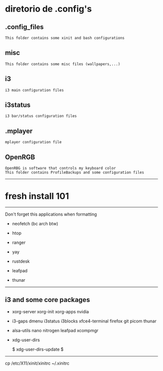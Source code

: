 # diretorio de .config's

## .config_files

    This folder contains some xinit and bash configurations

## misc

    This folder contains some misc files (wallpapers,...)

## i3

    i3 main configuration files

## i3status

    i3 bar/status configuration files

## .mplayer

    mplayer configuration file

## OpenRGB

    OpenRBG is software that controls my keyboard color
    This folder contains ProfileBackups and some configuration files

---

# fresh install 101

---

Don't forget this applications when formatting

- neofetch (bc arch btw)
- htop
- ranger

- yay
- rustdesk
- leafpad
- thunar

---

## i3 and some core packages

- xorg-server xorg-init xorg-apps nvidia
- i3-gaps dmenu i3status i3blocks xfce4-terminal firefox git picom thunar
- alsa-utils nano nitrogen leafpad xcompmgr
- xdg-user-dirs

  $ xdg-user-dirs-update $ 

---

cp /etc/X11/xinit/xinitrc ~/.xinitrc
